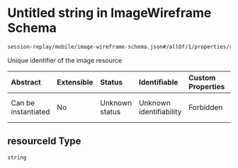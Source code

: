 # Untitled string in ImageWireframe Schema

```txt
session-replay/mobile/image-wireframe-schema.json#/allOf/1/properties/resourceId
```

Unique identifier of the image resource

| Abstract            | Extensible | Status         | Identifiable            | Custom Properties | Additional Properties | Access Restrictions | Defined In                                                                                                       |
| :------------------ | :--------- | :------------- | :---------------------- | :---------------- | :-------------------- | :------------------ | :--------------------------------------------------------------------------------------------------------------- |
| Can be instantiated | No         | Unknown status | Unknown identifiability | Forbidden         | Allowed               | none                | [image-wireframe-schema.json\*](../out/session-replay/mobile/image-wireframe-schema.json "open original schema") |

## resourceId Type

`string`
